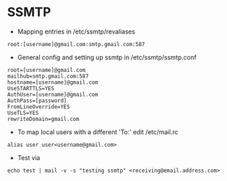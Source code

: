 SSMTP
=====
* Mapping entries in /etc/ssmtp/revaliases
```
root:[username]@gmail.com:smtp.gmail.com:587
```

* General config and setting up ssmtp in /etc/ssmtp/ssmtp.conf
```
root=[username]@gmail.com
mailhub=smtp.gmail.com:587
hostname=[username]@gmail.com
UseSTARTTLS=YES
AuthUser=[username]@gmail.com
AuthPass=[password]
FromLineOverride=YES
UseTLS=YES
rewriteDomain=gmail.com
```

* To map local users with a different 'To:' edit /etc/mail.rc
```
alias user user<username@gmail.com>
```

* Test via
```
echo test | mail -v -s "testing ssmtp" <receiving@email.address.com>
```
